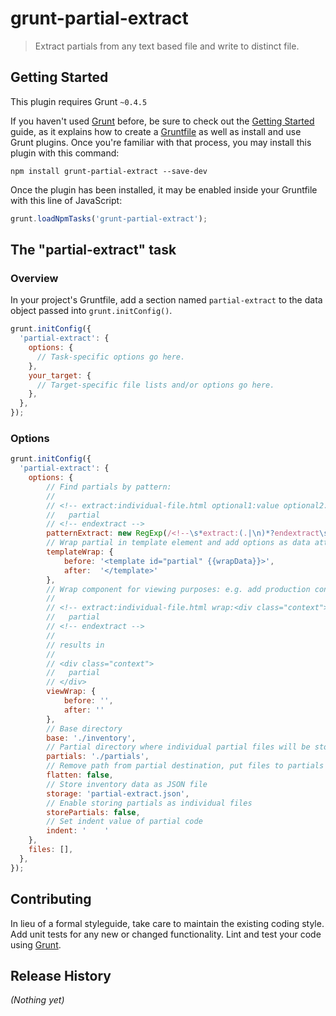 # grunt-partial-extract

> Extract partials from any text based file and write to distinct file.

## Getting Started
This plugin requires Grunt `~0.4.5`

If you haven't used [Grunt](http://gruntjs.com/) before, be sure to check out the [Getting Started](http://gruntjs.com/getting-started) guide, as it explains how to create a [Gruntfile](http://gruntjs.com/sample-gruntfile) as well as install and use Grunt plugins. Once you're familiar with that process, you may install this plugin with this command:

```shell
npm install grunt-partial-extract --save-dev
```

Once the plugin has been installed, it may be enabled inside your Gruntfile with this line of JavaScript:

```js
grunt.loadNpmTasks('grunt-partial-extract');
```

## The "partial-extract" task

### Overview
In your project's Gruntfile, add a section named `partial-extract` to the data object passed into `grunt.initConfig()`.

```js
grunt.initConfig({
  'partial-extract': {
    options: {
      // Task-specific options go here.
    },
    your_target: {
      // Target-specific file lists and/or options go here.
    },
  },
});
```

### Options

```js
grunt.initConfig({
  'partial-extract': {
    options: {
        // Find partials by pattern:
        //
        // <!-- extract:individual-file.html optional1:value optional2:value1:value2 -->
        //   partial
        // <!-- endextract -->
        patternExtract: new RegExp(/<!--\s*extract:(.|\n)*?endextract\s?-->/g),
        // Wrap partial in template element and add options as data attributes
        templateWrap: {
            before: '<template id="partial" {{wrapData}}>',
            after:  '</template>'
        },
        // Wrap component for viewing purposes: e.g. add production context
        //
        // <!-- extract:individual-file.html wrap:<div class="context">:</div> -->
        //   partial
        // <!-- endextract -->
        //
        // results in
        //
        // <div class="context">
        //   partial
        // </div>
        viewWrap: {
            before: '',
            after: ''
        },
        // Base directory
        base: './inventory',
        // Partial directory where individual partial files will be stored (relative to base)
        partials: './partials',
        // Remove path from partial destination, put files to partials directory
        flatten: false,
        // Store inventory data as JSON file
        storage: 'partial-extract.json',
        // Enable storing partials as individual files
        storePartials: false,
        // Set indent value of partial code
        indent: '    '
    },
    files: [],
  },
});
```

## Contributing
In lieu of a formal styleguide, take care to maintain the existing coding style. Add unit tests for any new or changed functionality. Lint and test your code using [Grunt](http://gruntjs.com/).

## Release History
_(Nothing yet)_
